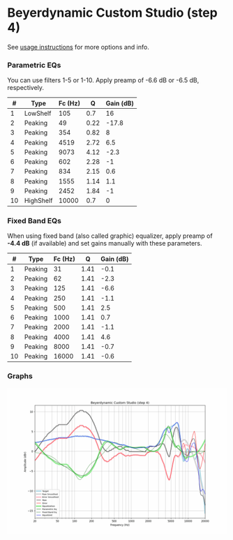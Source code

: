 # Beyerdynamic Custom Studio (step 4)
See [usage instructions](https://github.com/jaakkopasanen/AutoEq#usage) for more options and info.

### Parametric EQs
You can use filters 1-5 or 1-10. Apply preamp of -6.6 dB or -6.5 dB, respectively.

|   # | Type      |   Fc (Hz) |    Q |   Gain (dB) |
|-----|-----------|-----------|------|-------------|
|   1 | LowShelf  |       105 | 0.7  |        16   |
|   2 | Peaking   |        49 | 0.22 |       -17.8 |
|   3 | Peaking   |       354 | 0.82 |         8   |
|   4 | Peaking   |      4519 | 2.72 |         6.5 |
|   5 | Peaking   |      9073 | 4.12 |        -2.3 |
|   6 | Peaking   |       602 | 2.28 |        -1   |
|   7 | Peaking   |       834 | 2.15 |         0.6 |
|   8 | Peaking   |      1555 | 1.14 |         1.1 |
|   9 | Peaking   |      2452 | 1.84 |        -1   |
|  10 | HighShelf |     10000 | 0.7  |         0   |

### Fixed Band EQs
When using fixed band (also called graphic) equalizer, apply preamp of **-4.4 dB** (if available) and set gains manually with these parameters.

|   # | Type    |   Fc (Hz) |    Q |   Gain (dB) |
|-----|---------|-----------|------|-------------|
|   1 | Peaking |        31 | 1.41 |        -0.1 |
|   2 | Peaking |        62 | 1.41 |        -2.3 |
|   3 | Peaking |       125 | 1.41 |        -6.6 |
|   4 | Peaking |       250 | 1.41 |        -1.1 |
|   5 | Peaking |       500 | 1.41 |         2.5 |
|   6 | Peaking |      1000 | 1.41 |         0.7 |
|   7 | Peaking |      2000 | 1.41 |        -1.1 |
|   8 | Peaking |      4000 | 1.41 |         4.6 |
|   9 | Peaking |      8000 | 1.41 |        -0.7 |
|  10 | Peaking |     16000 | 1.41 |        -0.6 |

### Graphs
![](./Beyerdynamic%20Custom%20Studio%20(step%204).png)
